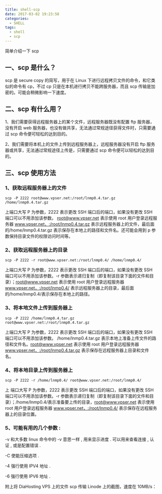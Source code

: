 ```yaml
---
title: shell-scp
date: 2017-03-02 19:23:58
categories:
  - SHELL
tags:
  - shell
  - scp
---
```


简单介绍一下 scp

<!--more-->

## 一、scp 是什么？

scp 是 secure copy 的简写，用于在 Linux 下进行远程拷贝文件的命令，和它类似的命令有 cp，不过 cp 只是在本机进行拷贝不能跨服务器，而且 scp 传输是加密的。可能会稍微影响一下速度。

## 二、scp 有什么用？

1、我们需要获得远程服务器上的某个文件，远程服务器既没有配置 ftp 服务器，没有开启 web 服务器，也没有做共享，无法通过常规途径获得文件时，只需要通过 scp 命令便可轻松的达到目的。

2、我们需要将本机上的文件上传到远程服务器上，远程服务器没有开启 ftp 服务器或共享，无法通过常规途径上传是，只需要通过 scp 命令便可以轻松的达到目的。

## 三、scp 使用方法

### 1、获取远程服务器上的文件

```
scp -P 2222 root@www.vpser.net:/root/lnmp0.4.tar.gz /home/lnmp0.4.tar.gz
```

上端口大写 P 为参数，2222 表示更改 SSH 端口后的端口，如果没有更改 SSH 端口可以不用添加该参数。 root@www.vpser.net 表示使用 root 用户登录远程服务器 www.vpser.net，:/root/lnmp0.4.tar.gz 表示远程服务器上的文件，最后面的/home/lnmp0.4.tar.gz 表示保存在本地上的路径和文件名。还可能会用到 p 参数保持目录文件的权限访问时间等。

### 2、获取远程服务器上的目录

```
scp -P 2222 -r root@www.vpser.net:/root/lnmp0.4/ /home/lnmp0.4/
```

上端口大写 P 为参数，2222 表示更改 SSH 端口后的端口，如果没有更改 SSH 端口可以不用添加该参数。-r 参数表示递归复制（即复制该目录下面的文件和目录）；root@www.vpser.net 表示使用 root 用户登录远程服务器 www.vpser.net，:/root/lnmp0.4/ 表示远程服务器上的目录，最后面的/home/lnmp0.4/表示保存在本地上的路径。

### 3、将本地文件上传到服务器上

```
scp -P 2222 /home/lnmp0.4.tar.gz root@www.vpser.net:/root/lnmp0.4.tar.gz
```

上端口大写 P 为参数，2222 表示更改 SSH 端口后的端口，如果没有更改 SSH 端口可以不用添加该参数。 /home/lnmp0.4.tar.gz 表示本地上准备上传文件的路径和文件名。root@www.vpser.net 表示使用 root 用户登录远程服务器 www.vpser.net，:/root/lnmp0.4.tar.gz 表示保存在远程服务器上目录和文件名。

### 4、将本地目录上传到服务器上

```
scp -P 2222 -r /home/lnmp0.4/ root@www.vpser.net:/root/lnmp0.4/
```

上 端口大写 P 为参数，2222 表示更改 SSH 端口后的端口，如果没有更改 SSH 端口可以不用添加该参数。-r 参数表示递归复制（即复制该目录下面的文件和目录）；/home/lnmp0.4/表示准备要上传的目录，root@www.vpser.net 表示使用 root 用户登录远程服务器 www.vpser.net，:/root/lnmp0.4/ 表示保存在远程服务器上的目录位置。

### 5、可能有用的几个参数 :

-v 和大多数 linux 命令中的 -v 意思一样 , 用来显示进度 . 可以用来查看连接 , 认证 , 或是配置错误 .

-C 使能压缩选项 .

-4 强行使用 IPV4 地址 .

-6 强行使用 IPV6 地址 .

附上将 DiaHosting VPS 上的文件 scp 传输 Linode 上的截图，速度在 10MB/s：
